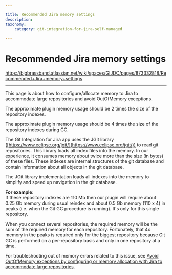 ```yaml
---

title: Recommended Jira memory settings
description:
taxonomy:
    category: git-integration-for-jira-self-managed

---
```


# Recommended Jira memory settings

<https://bigbrassband.atlassian.net/wiki/spaces/GIJDC/pages/873332818/Recommended+Jira+memory+settings>

* * *

This page is about how to configure/allocate memory to Jira to accommodate large repositories and avoid OutOfMemory exceptions.

The approximate plugin memory usage should be 2 times the size of the repository indexes.

The approximate plugin memory usage should be 4 times the size of the repository indexes during GC.

The Git Integration for Jira app uses the JGit library ([https://www.eclipse.org/jgit/](https://www.eclipse.org/jgit/)) to read git repositories. This library loads all index files into the memory. In our experience, it consumes memory about twice more than the size (in bytes) of these files. These indexes are internal structures of the git database and contain information about all objects in the git database.

The JGit library implementation loads all indexes into the memory to simplify and speed up navigation in the git database.

**For example:**  
If these repository indexes are 110 Mb then our plugin will require about 0.25 Gb memory during usual reindex and about 0.5 Gb memory (110 x 4) in peaks (i.e. when the Git GC procedure is running). It's only for this single repository.

When you connect several repositories, the required memory will be the sum of the required memory for each repository. Fortunately, that 4x memory in the peaks is required only for the biggest repository because Git GC is performed on a per-repository basis and only in one repository at a time.

For troubleshooting out of memory errors related to this issue, see [Avoid OutOfMemory exceptions by configuring or memory allocation with Jira to accommodate large repositories](/wiki/spaces/GIJDC/pages/873332786/Avoid+OutOfMemory+exceptions+by+configuring+or+memory+allocation+with+Jira+to+accommodate+large+repositories).
